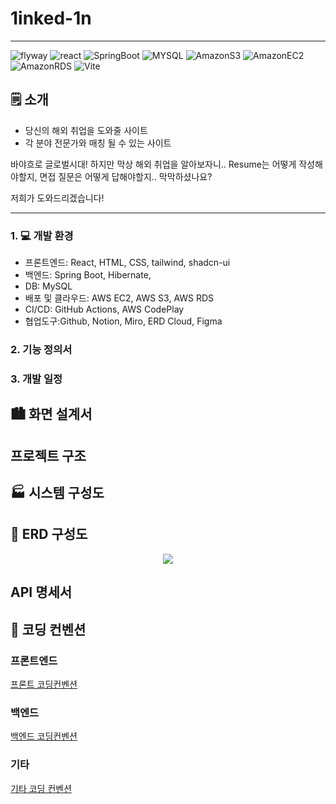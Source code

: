 #  1inked-1n
  
-------------------------  
<img alt="flyway" src ="https://img.shields.io/badge/Flyway-CC0200.svg?&style=for-the-badge&logo=flyway&logoColor=white"/>  
<img alt="react" src ="https://img.shields.io/badge/React-61DAFB.svg?&style=for-the-badge&logo=React&logoColor=black"/>  
<img alt="SpringBoot" src ="https://img.shields.io/badge/SpringBoot-6DB33F.svg?&style=for-the-badge&logo=Spring Boot&logoColor=white"/>  
<img alt="MYSQL" src ="https://img.shields.io/badge/MySQL-4479A1.svg?&style=for-the-badge&logo=MySQL&logoColor=white"/>  
<img alt="AmazonS3" src ="https://img.shields.io/badge/Amazon S3-569A31.svg?&style=for-the-badge&logo=Amazon S3&logoColor=white"/>  
<img alt="AmazonEC2" src ="https://img.shields.io/badge/Amazon EC2-FF9900.svg?&style=for-the-badge&logo=Amazon EC2&logoColor=white"/>  
<img alt="AmazonRDS" src ="https://img.shields.io/badge/Amazon RDS-527FFF.svg?&style=for-the-badge&logo=Amazon RDS&logoColor=white"/>  
<img alt="Vite" src ="https://img.shields.io/badge/Vite-646CFF.svg?&style=for-the-badge&logo=Vite&logoColor=white"/>  

## 🗒️ 소개
- 당신의 해외 취업을 도와줄 사이트
- 각 분야 전문가와 매칭 될 수 있는 사이트

바야흐로 글로벌시대! 하지만 막상 해외 취업을 알아보자니.. Resume는 어떻게 작성해야할지, 면접 질문은 어떻게 답해야할지.. 막막하셨나요?

저희가 도와드리겠습니다!
****

### 1. 💻 개발 환경
- 프론트엔드: React, HTML, CSS, tailwind, shadcn-ui
- 백엔드: Spring Boot, Hibernate,
- DB: MySQL
- 배포 및 클라우드: AWS EC2, AWS S3, AWS RDS
- CI/CD: GitHub Actions, AWS CodePlay
- 협업도구:Github, Notion, Miro, ERD Cloud, Figma

### 2. 기능 정의서


### 3. 개발 일정


## 🏙️ 화면 설계서

## 프로젝트 구조

## 🏭 시스템 구성도

## 🍻 ERD 구성도

<p align="center">
  <img src="https://github.com/Garodden/1inked-1n/assets/143177939/8ae0142c-98c3-451e-b438-9ae721266310">
</p>

## API 명세서

## 📐 코딩 컨벤션

### 프론트엔드
[프론트 코딩컨벤션](https://github.com/Garodden/1inked-1n/wiki/Front-%EC%BD%94%EB%94%A9-%EC%BB%A8%EB%B2%A4%EC%85%98)

### 백엔드
[백엔드 코딩컨벤션](https://github.com/Garodden/1inked-1n/wiki/Backend-%EC%BD%94%EB%94%A9%EC%BB%A8%EB%B2%A4%EC%85%98)

### 기타
[기타 코딩 컨벤션](https://github.com/Garodden/1inked-1n/wiki/Other-%EC%BD%94%EB%94%A9%EC%BB%A8%EB%B2%A4%EC%85%98)

